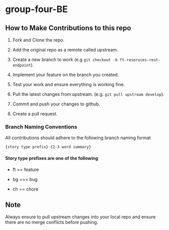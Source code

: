 # group-four-BE

## How to Make Contributions to this repo

1. Fork and Clone the repo.

2. Add the original repo as a remote called upstream.

3. Create a new branch to work (e.g `git checkout -b ft-resoruces-rest-endpoint`).

4. Implement your feature on the branch you created.

5. Test your work and ensure everything is working fine.

6. Pull the latest changes from upstream. (e.g. `git pull upstream develop`).

5. Commit and push your changes to github.

6. Create a pull request.

### Branch Naming Conventions

All contributions should adhere to the following branch naming format

`{story type prefix}-{2-3 word summary}`

#### Story type prefixes are one of the following

* ft == feature

* bg === bug

* ch == chore

## Note

Always ensure to pull upstream changes into your local repo and ensure there are no merge conflicts before pushing.